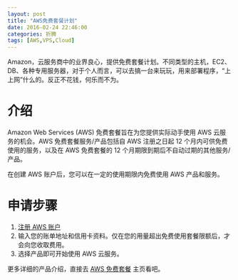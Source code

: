 ```yaml
---
layout: post
title: "AWS免费套餐计划"
date: 2016-02-24 22:46:00
categories: 折腾
tags: [AWS,VPS,Cloud]
---
```


Amazon，云服务商中的业界良心，提供免费套餐计划。不同类型的主机，EC2、DB、各种专用服务器，对于个人而言，可以去搞一台来玩玩，用来部署程序，“上上网”什么的。反正不花钱，何乐而不为。

<!-- more -->

# 介绍
Amazon Web Services (AWS) 免费套餐旨在为您提供实际动手使用 AWS 云服务的机会。AWS 免费套餐服务/产品包括自 AWS 注册之日起 12 个月内可供免费使用的服务，以及在 AWS 免费套餐的 12 个月期限到期后不自动过期的其他服务/产品。

在创建 AWS 账户后，您可以在一定的使用期限内免费使用 AWS 产品和服务。

# 申请步骤
1. [注册 AWS 账户](https://portal.aws.amazon.com/gp/aws/developer/registration/index.html)
2. 输入您的账单地址和信用卡资料。仅在您的用量超出免费使用套餐限额后，才会向您收取费用。
3. 选择产品即可开始使用 AWS 云服务。

更多详细的产品介绍，直接去 [AWS 免费套餐](https://aws.amazon.com/cn/free/) 主页看吧。

